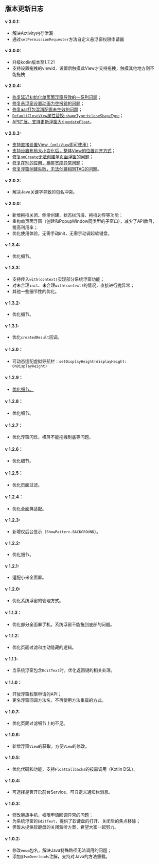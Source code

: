 ## 版本更新日志

#### v 3.0.1:
- 解决Activity内存泄漏
- 通过`setPermissionRequester`方法自定义悬浮窗权限申请器

#### v 3.0.0:
- 升级kotlin版本至1.7.21
- 支持设置拖拽的viewid，设置后触摸此View才支持拖拽，触摸其他地方则不能拖拽

#### v 2.0.4:
- [修复延迟初始化单页面浮窗导致的一系列问题](https://github.com/princekin-f/EasyFloat/issues/173)；
- [修复悬浮窗设置动画为空报错的问题](https://github.com/princekin-f/EasyFloat/issues/185)；
- [修复aar打包混淆配置未生效的问题](https://github.com/princekin-f/EasyFloat/issues/164)；
- [`DefaultCloseView`属性替换:`shapeType`->`closeShapeType`](https://github.com/princekin-f/EasyFloat/issues/132)；
- [API扩展，支持更新浮窗大小`updateFloat`](https://github.com/princekin-f/EasyFloat/blob/40fb05f12e8fdc99af096a9cb50a72dfc3707aa8/easyfloat/src/main/java/com/lzf/easyfloat/EasyFloat.kt#L102)。


#### v 2.0.3:
- [支持直接设置View（`xml/View`即可使用）](https://github.com/princekin-f/EasyFloat/issues/110)；
- [支持设置布局大小变化后，整体View的位置对齐方式](https://github.com/princekin-f/EasyFloat/pull/159)；
- [修复`onCreate`无法创建单页面浮窗的问题](https://github.com/princekin-f/EasyFloat/issues/132)；
- [修复在别的应用，横屏宽度异常问题](https://github.com/princekin-f/EasyFloat/issues/135)；
- [修复浮窗创建失败，无法创建相同TAG的问题](https://github.com/princekin-f/EasyFloat/issues/138)。

#### v 2.0.2:
- 解决Java关键字导致的包名冲突。

#### v 2.0.0:
- 新增拖拽关闭、侧滑创建、状态栏沉浸、拖拽边界等功能；
- 重构单页面浮窗（创建和PopupWindow同类型的子窗口），减少了API数目，提高利用率；
- 优化使用体验，无需手动init，无需手动调起软键盘。

#### v 1.3.4:
- 优化细节。

#### v 1.3.3:
- 支持传入`with(context)`实现部分系统浮窗功能；
- 对未合理`init`、未合理`with(context)`的情况，直接进行抛异常；
- 其他一些细节性的优化。

#### v 1.3.2:
- 优化细节。

#### v 1.3.1:
- 优化`createdResult`回调。

#### v 1.3.0：
- 可动态适配虚拟导航栏：`setDisplayHeight(displayHeight: OnDisplayHeight)`

#### v 1.2.9：
- [优化细节。](https://github.com/princekin-f/EasyFloat/issues/57)

#### v 1.2.8：
- 优化细节。

#### v 1.2.7：
- 优化浮窗闪烁，横屏不能拖拽到底等问题。

#### v 1.2.6：
- 优化细节。

#### v 1.2.5：
- 优化页面过滤。

#### v 1.2.4：
- 优化全面屏适配。

#### v 1.2.3:
- 新增仅后台显示（`ShowPattern.BACKGROUND`）。

#### v 1.2.2:
- 优化细节。

#### v 1.2.1:
- 适配小米全面屏。

#### v 1.2.0:
- 优化系统浮窗的管理方式。

#### v 1.1.3：
- 优化部分全面屏手机，系统浮窗不能拖到底部的问题。

#### v 1.1.2:
- 优化页面过滤和主动隐藏的逻辑。

#### v 1.1.1:
- 当系统浮窗包含`EditText`时，优化返回键的相关处理。

#### v 1.1.0：
- 开放浮窗权限申请的API；
- 更名浮窗回调方法名，不再使用方法重载的方式。

#### v 1.0.7:
- 优化页面过滤细节上的不足。

#### v 1.0.6:
- 新增浮窗`View`的获取，方便`View`的修改。

#### v 1.0.5:
- 优化代码和功能，支持`FloatCallbacks`的按需调用（Kotlin DSL）。

#### v 1.0.4:
- 可选择是否开启前台Service，可自定义通知栏消息。

#### v 1.0.3:
- 修改魅族手机，权限申请回调异常的问题；
- 为系统浮窗的`EditText`，提供了软键盘的打开、关闭后的焦点移除；
- 但暂未提供软键盘的关闭监听方案，希望大家一起努力。

#### v 1.0.2:
- 修改`enum`包名，解决Java特殊路径无法调用的问题；
- 添加`@JvmOverloads`注解，支持对Java的方法重载。
